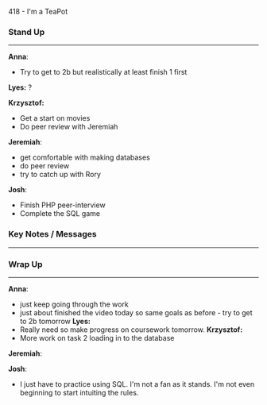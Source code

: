 418 - I'm a TeaPot

### Stand Up
___
__Anna__: 
- Try to get to 2b but realistically at least finish 1 first

__Lyes:__ 
?

__Krzysztof:__ 
- Get a start on movies
- Do peer review with Jeremiah

__Jeremiah__: 
- get comfortable with making databases
- do peer review
- try to catch up with Rory

__Josh__: 
- Finish PHP peer-interview
- Complete the SQL game

### Key Notes / Messages
___




### Wrap Up
___
__Anna__: 
- just keep going through the work
- just about finished the video today so same goals as before - try to get to 2b tomorrow
__Lyes:__ 
 - Really need so make progress on coursework tomorrow.
__Krzysztof:__ 
- More work on task 2 loading in to the database

__Jeremiah__: 

__Josh__: 
- I just have to practice using SQL. I'm not a fan as it stands. I'm not even beginning to start intuiting the rules.
